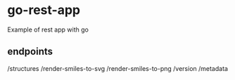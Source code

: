 # go-rest-app
Example of rest app with go

## endpoints
/structures
/render-smiles-to-svg
/render-smiles-to-png
/version
/metadata